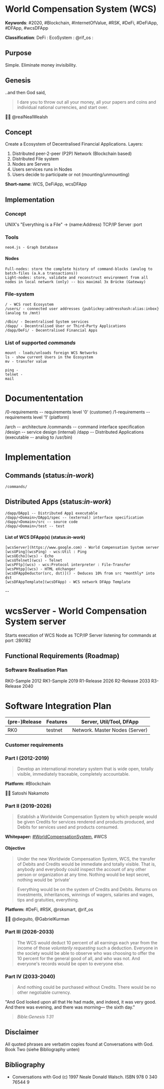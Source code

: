 # World Compensation System (WCS)
__Keywords__: #2020, #Blockchain, #InternetOfValue, #RSK, #DeFi, #DeFiApp, #DFApp, #wcsDFApp

__Classification__: DeFi : EcoSystem : @rif_os : 

## Purpose 

Simple. Eliminate money invisibility.

## Genesis 

..and then God said, 
> I dare you to throw out all your money, all your papers and coins and individual national currencies, and start over.

🙏🏽 @realNealWealsh

## Concept

Create a Ecosystem of Decentralised Financial Applications.
Layers: 
1. Distributed peer-2-peer (P2P) Network (Blockchain based)
1. Distributed File system
1. Nodes are Servers
1. Users services runs in Nodes
1. Users decide to participate or not (mounting/unmounting)

__Short-name__: WCS, DeFiApp, wcsDFApp

## Implementation
### Concept

UNIX's "Everything is a File" -> (name:Address)
TCP/IP Server
 :port

### Tools 
```
neo4.js - Graph Database 
```

#### Nodes
```
Full-nodes: store the complete history of command-blocks (analog to batch-files (a.k.a transactions))
Light-nodes: store, validate and reconstruct environment from all nodes in local network (only) -- bis maximal 3x Brücke (Gateway)
```

### File-system

```
/ - WCS root Ecosystem
/users/ - connected user addresses {publickey:addresshash:alias:inbox} (analog to /mnt)

/dbin/ - Decentralised System services
/dapp/ - Decentralised User or Third-Party Applications
/dapp/DeFi/ - Decentralised Financial Apps
```

### List of supported *commands*

```
mount - loads/unloads foreign WCS Networks
ls - show current Users in the Ecosystem
mv - transfer value

ping -
telnet - 
mail
```

# Documententation

/0-requirements -- requirements level '0' (customer)
/1-requirements -- requirements level '1' (platform)

/arch -- architecture
/commands -- command interface specification
/design -- service design (internal)
/dapp -- Distributed Applications (executable -- analog to /usr/bin)

# Implementation

## Commands (status:*in-work*)

```
/commands/
```
## Distributed Apps (status:*in-work*)

```
/dapp/DApp1 -- Distributed App1 executable
/dapp/<Domain>/DApp1/spec -- (external) interface specification
/dapp/<Domain>/src -- source code
/dapp/<Domain>/test -- test
```

#### List of WCS DFApp(s) (status:*in-work*)

```
[wcsServer](https://www.google.com) - World Compensation System server
[wcsUPing](wcsPing) - wcs:Util : Ping
[wcsUEcho](wcs) - Echo
[wcsUTelnet](wcs) - Telnet
[wcsPFtp](wcs) - wcs:Protocol interpreter : File-Transfer
[wcsPHtpp](wcs) - HTML eXchanger
[wcsDFAppDeductor(src, dst)]() - Deduces 10% from src *monthly* into dst 
[wcsDFAppTemplate](wcsDFApp) - WCS network DFApp Template
```   
--
# wcsServer - World Compensation System server

Starts execution of WCS Node as TCP/IP Server listening for commands at port :280182

## Functional Requirements (Roadmap)

### Software Realisation Plan
RK0-Sample 2012
RK1-Sample 2019
R1-Release 2026
R2-Release 2033
R3-Release 2040

# Software Integration Plan

| (pre-)Release | Features | Server, Util/Tool, DFApp |
| --- | --- | --- | 
| RK0 | testnet | Network. Master Nodes (Server) |

### Customer requirements
### Part I (2012-2019)

> Develop an international monetary system that is wide open, totally visible, immediately traceable, completely accountable. 

__Platform:__ #Blockchain

🙏🏽 Satoshi Nakamoto

### Part II (2019-2026)

> Establish a Worldwide Compensation System by which people would be given Credits for services rendered and products produced, and Debits for services used and products consumed.

__Whitepaper:__ [#WorldCompensationSystem](#worldcompensation), #WCS 

#### Objective
> Under the new Worldwide Compensation System, WCS, the transfer of Debits and Credits would be immediate and totally visible.
> That is, anybody and everybody could inspect the account of any other person or organization at any time.
> Nothing would be kept secret, nothing would be 'private'

> Everything would be on the system of Credits and Debits.
> Returns on investments, inheritances, winnings of wagers, salaries and wages, tips and gratuities, everything.

__Platform:__ #DeFi, #RSK, @rsksmart, @rif_os

🙏🏽 @dieguito, @GabrielKurman


### Part III (2026-2033)

> The WCS would deduct 10 percent of all earnings each year from the income of those *voluntarily requesting* such a deduction.
> Everyone in the society would be able to observe who was choosing to offer the 10 percent for the general good of all, and who was not.
> And everyone's records would be open to everyone else.

### Part IV (2033-2040)

> And nothing could be purchased without Credits.
> There would be no other negotiable currency.


"And God looked upon all that He had made, and indeed, it was very good. And there was evening, and there was morning— the sixth day."
> _Bible:Genesis 1:31_

## Disclaimer

All quoted phrases are verbatim copies found at Conversations with God. Book Two (siehe Bibliography unten)

## Bibliography
- Conversations with God (c) 1997 Neale Donald Walsch. ISBN 978 0 340 76544 9

